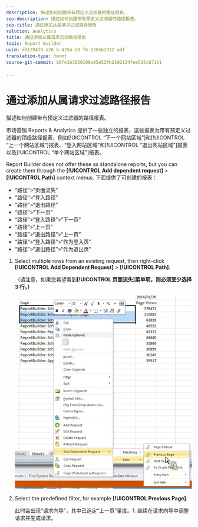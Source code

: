 ```yaml
---
description: 描述如何创建带有预定义过滤器的路径报表。
seo-description: 描述如何创建带有预定义过滤器的路径报表。
seo-title: 通过添加从属请求过滤路径报告
solution: Analytics
title: 通过添加从属请求过滤路径报告
topic: Report Builder
uuid: dd1294f8-a26 b-4254-a9 f6-1365b2912 adf
translation-type: tm+mt
source-git-commit: 86fe1b3650100a05e52fb2102134fee515c871b1

---
```



# 通过添加从属请求过滤路径报告

描述如何创建带有预定义过滤器的路径报表。

市场营销 Reports &amp; Analytics 提供了一些独立的报表，这些报表为带有预定义过滤器的顶级路径报表，例如[!UICONTROL “下一个网站区域”]和[!UICONTROL “上一个网站区域”]报表、“登入网站区域”和[!UICONTROL “退出网站区域”]报表以及[!UICONTROL “单个网站区域”]报表。

Report Builder does not offer these as standalone reports, but you can create them through the **[!UICONTROL Add dependent request]** &gt; **[!UICONTROL Path]** context menus. 下面提供了可创建的报表：

* “路径”&gt;“页面流失”
* “路径”&gt;“登入路径”
* “路径”&gt;“退出路径”
* “路径”&gt;“下一页”
* “路径”&gt;“登入路径”&gt;“下一页”
* “路径”&gt;“上一页”
* “路径”&gt;“退出路径”&gt;“上一页”
* “路径”&gt;“登入路径”&gt;“作为登入页”
* “路径”&gt;“退出路径”&gt;“作为退出页”

1. Select multiple rows from an existing request, then right-click **[!UICONTROL Add Dependent Request]** &gt; **[!UICONTROL Path]**.

   （请注意，如果您希望看到&#x200B;**[!UICONTROL 页面流失]菜单项，则必须至少选择 3 行。）**

   ![](assets/dependen_request.png)

1. Select the predefined filter, for example **[!UICONTROL Previous Page]**.

   此时会出现“请求向导”，其中已选定“上一页”量度。1. 继续在请求向导中调整请求并生成请求。
